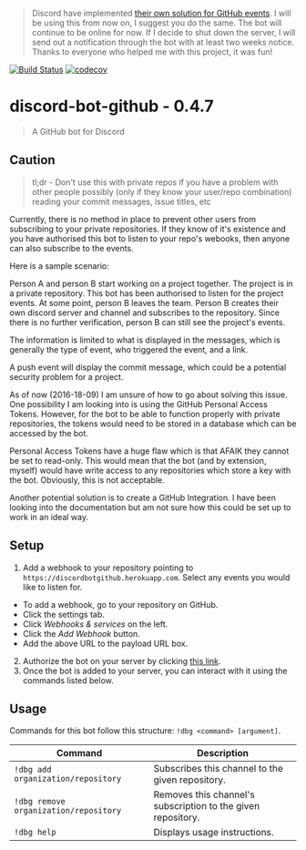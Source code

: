 > Discord have implemented [their own solution for GitHub events](https://support.discordapp.com/hc/en-us/articles/228383668-Intro-to-Webhooks). I will be using this from now on, I suggest you do the same.
> The bot will continue to be online for now. If I decide to shut down the server, I will send out a notification through the bot with at least two weeks notice.
> Thanks to everyone who helped me with this project, it was fun!

[![Build Status](https://travis-ci.org/Falconerd/discord-bot-github.svg?branch=develop)](https://travis-ci.org/Falconerd/discord-bot-github)
[![codecov](https://codecov.io/gh/Falconerd/discord-bot-github/branch/develop/graph/badge.svg)](https://codecov.io/gh/Falconerd/discord-bot-github)

# discord-bot-github - 0.4.7
> A GitHub bot for Discord

## Caution

> tl;dr - Don't use this with private repos if you have a problem with other people possibly (only if they know your user/repo combination) reading your commit messages, issue titles, etc

Currently, there is no method in place to prevent other users from subscribing to your private repositories. If they know of it's existence and you have authorised this bot to listen to your repo's webooks, then anyone can also subscribe to the events.

Here is a sample scenario:

Person A and person B start working on a project together. The project is in a private repository. This bot has been authorised to listen for the project events. At some point, person B leaves the team. Person B creates their own discord server and channel and subscribes to the repository. Since there is no further verification, person B can still see the project's events.

The information is limited to what is displayed in the messages, which is generally the type of event, who triggered the event, and a link.

A push event will display the commit message, which could be a potential security problem for a project.

As of now (2016-18-09) I am unsure of how to go about solving this issue. One possibility I am looking into is using the GitHub Personal Access Tokens. However, for the bot to be able to function properly with private repositories, the tokens would need to be stored in a database which can be accessed by the bot.

Personal Access Tokens have a huge flaw which is that AFAIK they cannot be set to read-only. This would mean that the bot (and by extension, myself) would have write access to any repositories which store a key with the bot. Obviously, this is not acceptable.

Another potential solution is to create a GitHub Integration. I have been looking into the documentation but am not sure how this could be set up to work in an ideal way.

## Setup

1. Add a webhook to your repository pointing to `https://discordbotgithub.herokuapp.com`. Select any events you would like to listen for.
  - To add a webhook, go to your repository on GitHub.
  - Click the settings tab.
  - Click _Webhooks & services_ on the left.
  - Click the _Add Webhook_ button.
  - Add the above URL to the payload URL box.
2. Authorize the bot on your server by clicking [this link](https://discordapp.com/oauth2/authorize?&client_id=193000403632128013&scope=bot&permissions=3072).
3. Once the bot is added to your server, you can interact with it using the commands listed below.

## Usage

Commands for this bot follow this structure: `!dbg <command> [argument]`.

| Command | Description
|---------|-------------|
| `!dbg add organization/repository` | Subscribes this channel to the given repository. |
| `!dbg remove organization/repository` | Removes this channel's subscription to the given repository. |
| `!dbg help` | Displays usage instructions. |
